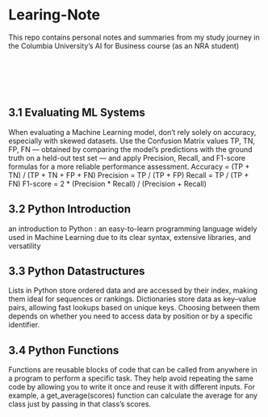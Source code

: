 # Learing-Note
This repo contains personal notes and summaries from my study journey in the Columbia University’s AI for Business course (as an NRA student)

<br><br>
<br><br>



## 3.1 Evaluating ML Systems
When evaluating a Machine Learning model, don’t rely solely on accuracy, especially with skewed datasets. Use the Confusion Matrix values TP, TN, FP, FN — obtained by comparing the model’s predictions with the ground truth on a held-out test set — and apply Precision, Recall, and F1-score formulas for a more reliable performance assessment.
  Accuracy = (TP + TN) / (TP + TN + FP + FN)
  Precision = TP / (TP + FP)
  Recall = TP / (TP + FN)
  F1-score = 2 * (Precision * Recall) / (Precision + Recall)

## 3.2 Python Introduction
 an introduction to Python : an easy-to-learn programming language widely used in Machine Learning due to its clear syntax, extensive libraries, and versatility

## 3.3 Python Datastructures
Lists in Python store ordered data and are accessed by their index, making them ideal for sequences or rankings. Dictionaries store data as key–value pairs, allowing fast lookups based on unique keys. Choosing between them depends on whether you need to access data by position or by a specific identifier.
## 3.4 Python Functions
Functions are reusable blocks of code that can be called from anywhere in a program to perform a specific task.
They help avoid repeating the same code by allowing you to write it once and reuse it with different inputs.
For example, a get_average(scores) function can calculate the average for any class just by passing in that class’s scores.
